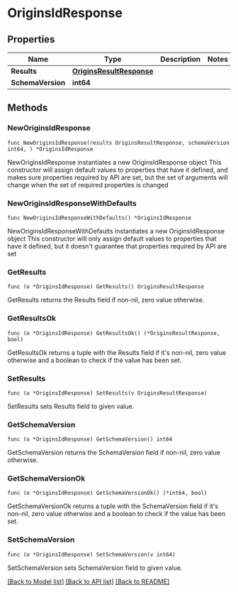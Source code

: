# OriginsIdResponse

## Properties

Name | Type | Description | Notes
------------ | ------------- | ------------- | -------------
**Results** | [**OriginsResultResponse**](OriginsResultResponse.md) |  | 
**SchemaVersion** | **int64** |  | 

## Methods

### NewOriginsIdResponse

`func NewOriginsIdResponse(results OriginsResultResponse, schemaVersion int64, ) *OriginsIdResponse`

NewOriginsIdResponse instantiates a new OriginsIdResponse object
This constructor will assign default values to properties that have it defined,
and makes sure properties required by API are set, but the set of arguments
will change when the set of required properties is changed

### NewOriginsIdResponseWithDefaults

`func NewOriginsIdResponseWithDefaults() *OriginsIdResponse`

NewOriginsIdResponseWithDefaults instantiates a new OriginsIdResponse object
This constructor will only assign default values to properties that have it defined,
but it doesn't guarantee that properties required by API are set

### GetResults

`func (o *OriginsIdResponse) GetResults() OriginsResultResponse`

GetResults returns the Results field if non-nil, zero value otherwise.

### GetResultsOk

`func (o *OriginsIdResponse) GetResultsOk() (*OriginsResultResponse, bool)`

GetResultsOk returns a tuple with the Results field if it's non-nil, zero value otherwise
and a boolean to check if the value has been set.

### SetResults

`func (o *OriginsIdResponse) SetResults(v OriginsResultResponse)`

SetResults sets Results field to given value.


### GetSchemaVersion

`func (o *OriginsIdResponse) GetSchemaVersion() int64`

GetSchemaVersion returns the SchemaVersion field if non-nil, zero value otherwise.

### GetSchemaVersionOk

`func (o *OriginsIdResponse) GetSchemaVersionOk() (*int64, bool)`

GetSchemaVersionOk returns a tuple with the SchemaVersion field if it's non-nil, zero value otherwise
and a boolean to check if the value has been set.

### SetSchemaVersion

`func (o *OriginsIdResponse) SetSchemaVersion(v int64)`

SetSchemaVersion sets SchemaVersion field to given value.



[[Back to Model list]](../README.md#documentation-for-models) [[Back to API list]](../README.md#documentation-for-api-endpoints) [[Back to README]](../README.md)



